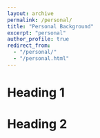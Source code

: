 ```yaml
---
layout: archive
permalink: /personal/
title: "Personal Background"
excerpt: "personal"
author_profile: true
redirect_from: 
  - "/personal/"
  - "/personal.html"
---
```


Heading 1
======

Heading 2
======
